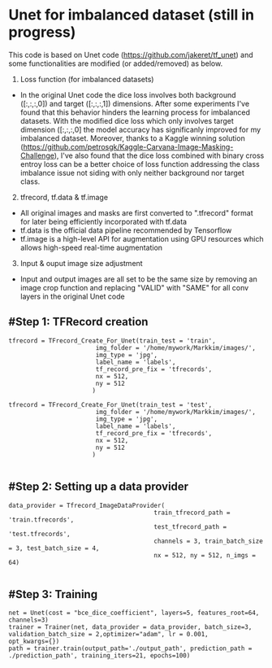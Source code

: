 # Unet for imbalanced dataset (still in progress)

This code is based on Unet code (https://github.com/jakeret/tf_unet) and some functionalities are modified (or added/removed) 
as below. 

1. Loss function (for imbalanced datasets)
 - In the original Unet code the dice loss involves both background ([:,:,:,0]) and target ([:,:,:,1]) dimensions. After some
   experiments I've found that this behavior hinders the learning process for imbalanced datasets. 
   With the modified dice loss which only involves target dimension ([:,:,:,0] the model accuracy has significanly improved for my
   imbalanced dataset. Moreover, thanks to a Kaggle winning solution (https://github.com/petrosgk/Kaggle-Carvana-Image-Masking-Challenge),
   I've also found that the dice loss combined with binary cross entroy loss can be a better choice of loss function addressing the class
   imbalance issue not siding with only neither background nor target class. 
   
2. tfrecord, tf.data & tf.image 
 - All original images and masks are first converted to ".tfrecord" format for later being efficiently incorporated with tf.data 
 - tf.data is the official data pipeline recommended by Tensorflow 
 - tf.image is a high-level API for augmentation using GPU resources which allows high-speed real-time augmentation
 
3. Input & ouput image size adjustment
 - Input and output images are all set to be the same size by removing an image crop function and replacing "VALID" with "SAME" for all
   conv layers in the original Unet code 


#Step 1: TFRecord creation
--------------------------
```
tfrecord = TFrecord_Create_For_Unet(train_test = 'train',
                        img_folder = '/home/mywork/Markkim/images/',
                        img_type = 'jpg',
                        label_name = 'labels',
                        tf_record_pre_fix = 'tfrecords',
                        nx = 512,
                        ny = 512
                       )
                       
tfrecord = TFrecord_Create_For_Unet(train_test = 'test',
                        img_folder = '/home/mywork/Markkim/images/',
                        img_type = 'jpg',
                        label_name = 'labels',
                        tf_record_pre_fix = 'tfrecords',
                        nx = 512,
                        ny = 512
                       )
                       
```

#Step 2: Setting up a data provider
-----------------------------------
```
data_provider = Tfrecord_ImageDataProvider(                 
                                        train_tfrecord_path = 'train.tfrecords', 
                                        test_tfrecord_path = 'test.tfrecords', 
                                        channels = 3, train_batch_size = 3, test_batch_size = 4, 
                                        nx = 512, ny = 512, n_imgs = 64)
                                     
```

#Step 3: Training
------------------
```
net = Unet(cost = "bce_dice_coefficient", layers=5, features_root=64, channels=3) 
trainer = Trainer(net, data_provider = data_provider, batch_size=3, validation_batch_size = 2,optimizer="adam", lr = 0.001, 
opt_kwargs={})
path = trainer.train(output_path='./output_path', prediction_path = ./prediction_path', training_iters=21, epochs=100)
```
